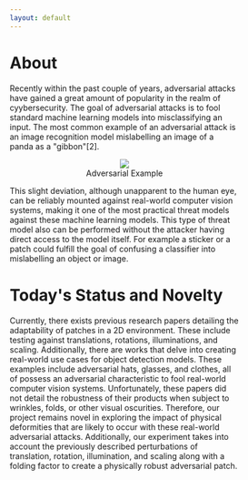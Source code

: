 ```yaml
---
layout: default
---
```


# About
Recently within the past couple of years, adversarial attacks have gained a great amount of popularity in the realm of cyybersecurity. The goal of adversarial attacks is to fool standard machine learning models into misclassifying an input. The most common example of an adversarial attack is an image recognition model mislabelling an image of a panda as a "gibbon"[2]. 

<html>
  <style>
    * {
      box-sizing: border-box;
    }
  #center {
    display: block;
    margin-left: auto;
    margin-right: auto;
    width: 50%;
  }
  .column {
    float: left;
    width: 50%;
    padding: 5px;
  }
  table {
    border-collapse: collapse;
    width: 50%;
  }
  td, th {
    border: 1px solid #dddddd;
    text-align: left;
    padding: 8px;
  }

  tr:nth-child(even) {
    background-color: #dddddd;
  }
  .row::after {
    content: "";
    clear: both;
    display: table;
  }
  </style>
  <body><p>
  <center><figure>
    <img src="https://miro.medium.com/max/2000/1*PmCgcjO3sr3CPPaCpy5Fgw.png" style = "max-width:80%">
    <center><figcaption>Adversarial Example</figcaption></center>
    </figure></center></p>
  </body>
</html>

This slight deviation, although unapparent to the human eye, can be reliably mounted against real-world computer vision systems, making it one of the most practical threat models against these machine learning models. This type of threat model also can be performed without the attacker having direct access to the model itself. For example a sticker or a patch could fulfill the goal of confusing a classifier into mislabelling an object or image. 

# Today's Status and Novelty
Currently, there exists previous research papers detailing the adaptability of patches in a 2D environment. These include testing against translations, rotations, illuminations, and scaling. Additionally, there are works that delve into creating real-world use cases for object detection models. These examples include adversarial hats, glasses, and clothes, all of possess an adversarial characteristic to fool real-world computer vision systems. Unfortunately, these papers did not detail the robustness of their products when subject to wrinkles, folds, or other visual oscurities. Therefore, our project remains novel in exploring the impact of physical deformities that are likely to occur with these real-world adversarial attacks. Additionally, our experiment takes into account the previously described perturbations of translation, rotation, illumination, and scaling along with a folding factor to create a physically robust adversarial patch. 
